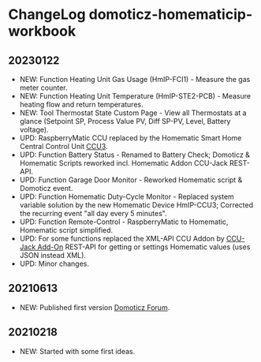 # ChangeLog domoticz-homematicip-workbook

## 20230122
* NEW: Function Heating Unit Gas Usage (HmIP-FCI1) - Measure the gas meter counter.
* NEW: Function Heating Unit Temperature (HmIP-STE2-PCB) - Measure heating flow and return temperatures.
* NEW: Tool Thermostat State Custom Page - View all Thermostats at a glance (Setpoint SP, Process Value PV, Diff SP-PV, Level, Battery voltage).
* UPD: RaspberryMatic CCU replaced by the Homematic Smart Home Central Control Unit [CCU3](https://www.homematic-ip.com/en/products/detail/smart-home-central-control-unit-ccu3.html).
* UPD: Function Battery Status - Renamed to Battery Check; Domoticz & Homematic Scripts reworked incl. Homematic Addon CCU-Jack REST-API.
* UPD: Function Garage Door Monitor - Reworked Homematic script & Domoticz event.
* UPD: Function Homematic Duty-Cycle Monitor - Replaced system variable solution by the new Homematic Device HmIP-CCU3; Corrected the recurring event "all day every 5 minutes".
* UPD: Function Remote-Control - RaspberryMatic to Homematic, Homematic script simplified.
* UPD: For some functions replaced the XML-API CCU Addon by [CCU-Jack Add-On](https://github.com/mdzio/ccu-jack) REST-API for getting or settings Homematic values (uses JSON instead XML).
* UPD: Minor changes.

## 20210613
* NEW: Published first version [Domoticz Forum](https://www.domoticz.com/forum/viewtopic.php?p=276229#p276229).

## 20210218
* NEW: Started with some first ideas.
